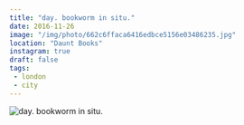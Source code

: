 ```yaml
---
title: "day. bookworm in situ."
date: 2016-11-26
image: "/img/photo/662c6ffaca6416edbce5156e03486235.jpg"
location: "Daunt Books"
instagram: true
draft: false
tags:
 - london
 - city
---
```


![day. bookworm in situ.](/img/photo/662c6ffaca6416edbce5156e03486235.jpg)
